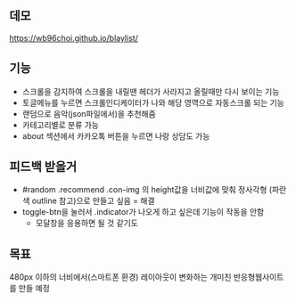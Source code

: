 ## 데모
https://wb96choi.github.io/blaylist/

## 기능
- 스크롤을 감지하여 스크롤을 내릴땐 헤더가 사라지고 올릴때만 다시 보이는 기능
- 토글메뉴를 누르면 스크롤인디케이터가 나와 해당 영역으로 자동스크롤 되는 기능
- 랜덤으로 음악(json파일에서)을 추천해줌
- 카테고리별로 분류 가능
- about 섹션에서 카카오톡 버튼을 누르면 나랑 상담도 가능

## 피드백 받을거

- #random .recommend .con-img 의 height값을 너비값에 맞춰 정사각형 (파란색 outline 참고)으로 만들고 싶음 = 해결
- toggle-btn을 눌러서 .indicator가 나오게 하고 싶은데 기능이 작동을 안함
    - 모달창을 응용하면 될 것 같기도


## 목표

480px 이하의 너비에서(스마트폰 환경) 레이아웃이 변화하는 개미친 반응형웹사이트를 만들 예정